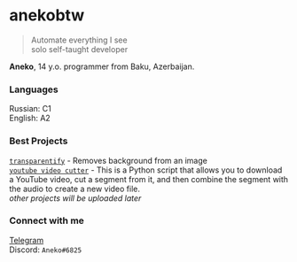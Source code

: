 # anekobtw

> Automate everything I see\
> solo self-taught developer

**Aneko**, 14 y.o. programmer from Baku, Azerbaijan.


### Languages
Russian: C1\
English: A2

### Best Projects
[`transparentify`](https://github.com/ssayand/transparentify) - Removes background from an image\
[`youtube video cutter`](https://github.com/ssayand/youtube-video-cutter) - This is a Python script that allows you to download a YouTube video, cut a segment from it, and then combine the segment with the audio to create a new video file.\
*other projects will be uploaded later*

### Connect with me
[Telegram](https://t.me/anekobtw)\
Discord: `Aneko#6825`
